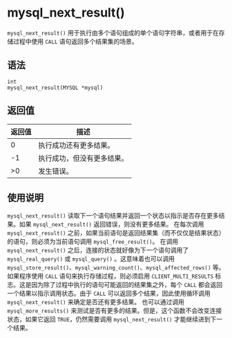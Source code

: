 mysql_next_result() 
========================================

`mysql_next_result()` 用于执行由多个语句组成的单个语句字符串，或者用于在存储过程中使用 `CALL` 语句返回多个结果集的场景。

语法 
-----------------------

```unknow
int
mysql_next_result(MYSQL *mysql)
```



返回值 
------------------------



| 返回值 |      描述       |
|-----|---------------|
| 0   | 执行成功还有更多结果。   |
| -1  | 执行成功，但没有更多结果。 |
| \>0 | 发生错误。         |



使用说明 
-------------------------

`mysql_next_result()` 读取下一个语句结果并返回一个状态以指示是否存在更多结果。如果 `mysql_next_result()` 返回错误，则没有更多结果。
在每次调用 `mysql_next_result()` 之前，如果当前语句是返回结果集（而不仅仅是结果状态）的语句，则必须为当前语句调用 `mysql_free_result()`。
在调用 `mysql_next_result()` 之后，连接的状态就好像为下一个语句调用了 `mysql_real_query()` 或 `mysql_query()` 。这意味着也可以调用 `mysql_store_result()`、`mysql_warning_count()`、`mysql_affected_rows()` 等。
如果程序使用 `CALL` 语句来执行存储过程，则必须启用 `CLIENT_MULTI_RESULTS` 标志。这是因为除了过程中执行的语句可能返回的结果集之外，每个 `CALL` 都会返回一个结果以指示调用状态。由于 `CALL` 可以返回多个结果，因此使用循环调用 `mysql_next_result()` 来确定是否还有更多结果。
也可以通过调用 `mysql_more_results()` 来测试是否有更多的结果。但是，这个函数不会改变连接状态，如果它返回 `TRUE`，仍然需要调用 `mysql_next_result()` 才能继续进到下一个结果。
